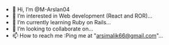 - 👋 Hi, I’m @M-Arslan04
- 👀 I’m interested in Web development (React and ROR)...
- 🌱 I’m currently learning Ruby on Rails...
- 💞️ I’m looking to collaborate on...
- 📫 How to reach me :Ping me at "arsimalik66@gmail.com"...

<!---
M-Arslan04/M-Arslan04 is a ✨ special ✨ repository because its `README.md` (this file) appears on your GitHub profile.
You can click the Preview link to take a look at your changes.
--->
